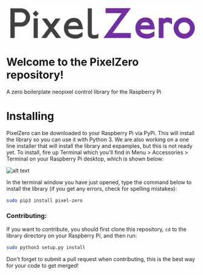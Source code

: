 ![alt text](pixelzerologo.png)
# Welcome to the PixelZero repository!
A zero boilerplate neopixel control library for the Raspberry Pi

# Installing

PixelZero can be downloaded to your Raspberry Pi via PyPi. This will install the library so you can use it with Python 3. We are also working on a one line installer that will install the library and expamples, but this is not ready yet. To install, fire up Terminal which you'll find in Menu > Accessories > Terminal on your Raspberry Pi desktop, which is shown below:

![alt text](https://github.com/AllAboutCode/EduBlocks/blob/tarball-install/misc/step1new.png)

In the terminal window you have just opened, type the command below to install the library (if you get any errors, check for spelling mistakes):

```bash
sudo pip3 install pixel-zero
```

### Contributing:

If you want to contribute, you should first clone this repository, `cd` to the library directory on your Raspberry Pi, and then  run:

```bash
sudo python3 setup.py install
```

Don't forget to submit a pull request when contributing, this is the best way for your code to get merged!
